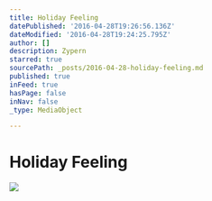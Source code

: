 ```yaml
---
title: Holiday Feeling
datePublished: '2016-04-28T19:26:56.136Z'
dateModified: '2016-04-28T19:24:25.795Z'
author: []
description: Zypern
starred: true
sourcePath: _posts/2016-04-28-holiday-feeling.md
published: true
inFeed: true
hasPage: false
inNav: false
_type: MediaObject

---
```

# Holiday Feeling
![](https://the-grid-user-content.s3-us-west-2.amazonaws.com/f51cb637-6802-47c5-973b-ad7411665f70.jpg)